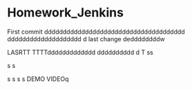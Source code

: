 # Homework_Jenkins
First commit
dddddddddddddddddddddddddddddddddddddd
dddddddddddddddddddd
d
last change
deddddddddw

LASRTT TTTTddddddddddddd
dddddddddd
d
T
ss

s
s

s
s
s
s
DEMO VIDEOq
